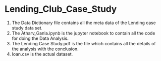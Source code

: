 # Lending_Club_Case_Study

1. The Data Dictionary file contains all the meta data of the Lending case study data set.
2. The Atharv_Ganla.ipynb is the jupyter notebook to contain all the code for doing the Data Analysis.
3. The Lending Case Study.pdf is the file which contains all the details of the analysis with the conclusion.
4. loan.csv is the actual dataset.
